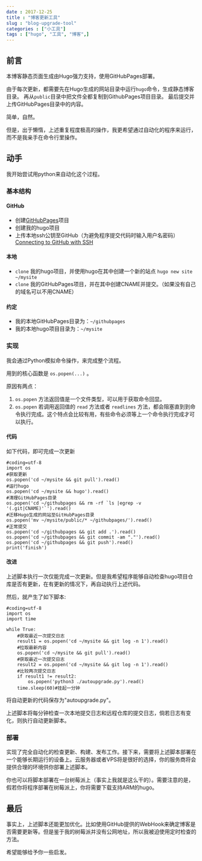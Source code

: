 ```yaml
---
date : 2017-12-25
title : "博客更新工具"
slug : "blog-upgrade-tool"
categories : ["小工具"]
tags : ["hugo", "工具", "博客",]
---
```


## 前言

本博客静态页面生成由Hugo强力支持，使用GitHubPages部署。
  
由于每次更新，都需要先在Hugo生成的网站目录中运行`hugo`命令，生成静态博客目录。
再从`public`目录中把文件全都复制到GithubPages项目目录。
最后提交并上传GitHubPages目录中的内容。
  
简单，自然。

但是，出于懒惰，上述重复程度极高的操作，我更希望通过自动化的程序来运行，而不是我亲手在命令行里操作。

## 动手

我开始尝试用python来自动化这个过程。

### 基本结构

#### GitHub
- 创建[GitHubPages](https://pages.github.com/)项目
- 创建我的hugo项目
- 上传本地ssh公钥至GitHub（为避免程序提交代码时输入用户名密码）[Connecting to GitHub with SSH](https://help.github.com/articles/connecting-to-github-with-ssh/)

#### 本地
- `clone` 我的hugo项目，并使用hugo在其中创建一个新的站点 `hugo new site ~/mysite`
- `clone` 我的GitHubPages项目，并在其中创建CNAME并提交。（如果没有自己的域名可以不用CNAME）

#### 约定
- 我的本地GitHubPages目录为：`~/githubpages`
- 我的本地hugo项目目录为：`~/mysite`

### 实现

我会通过Python模拟命令操作，来完成整个流程。
  
用到的核心函数是 `os.popen(...)` 。

原因有两点：

1. `os.popen` 方法返回值是一个文件类型，可以用于获取命令回显。
2. `os.popen` 若调用返回值的 `read` 方法或者 `readlines` 方法，都会阻塞直到到命令执行完成。这个特点会比较有用，有些命令必须等上一个命令执行完成才可以执行。

#### 代码
如下代码，即可完成一次更新

```
#coding=utf-8
import os
#获取更新
os.popen('cd ~/mysite && git pull').read()
#运行hugo
os.popen('cd ~/mysite && hugo').read()
#清理GitHubPages目录
os.popen('cd ~/githubpages && rm -rf `ls |egrep -v '(.git|CNAME)'`').read()
#迁移Hugo生成的网站至GitHubPages目录
os.popen('mv ~/mysite/public/* ~/githubpages/').read()
#正常提交
os.popen('cd ~/githubpages && git add .').read()
os.popen('cd ~/githubpages && git commit -am "."').read()
os.popen('cd ~/githubpages && git push').read()
print('finish')
```

#### 改进
上述脚本执行一次仅能完成一次更新。但是我希望程序能够自动检查hugo项目仓库是否有更新，在有更新的情况下，再自动执行上述代码。

然后，就产生了如下脚本:
```
#coding=utf-8
import os
import time

while True:
    #获取最近一次提交日志
    result1 = os.popen('cd ~/mysite && git log -n 1').read()
    #拉取最新内容
    os.popen('cd ~/mysite && git pull').read()
    #获取最近一次提交日志
    result2 = os.popen('cd ~/mysite && git log -n 1').read()
    #比较两次提交日志
    if result1 != result2:
        os.popen('python3 ./autoupgrade.py').read()
    time.sleep(60)#挂起一分钟
```
将自动更新的代码保存为"autoupgrade.py"。

上述脚本将每分钟检查一次本地提交日志和远程仓库的提交日志，倘若日志有变化，则执行自动更新脚本。

### 部署
实现了完全自动化的检查更新、构建、发布工作。接下来，需要将上述脚本部署在一个能够长期运行的设备上。云服务器或者VPS将是很好的选择，你的服务商将会提供合理的环境供你部署上述脚本。

你也可以将脚本部署在一台树莓派上（事实上我就是这么干的）。需要注意的是，假若你将程序部署在树莓派上，你将需要下载支持ARM的hugo。

## 最后

事实上，上述脚本还能更加优化。比如使用GitHub提供的WebHook来确定博客是否需要更新等。但是鉴于我的树莓派并没有公网地址，所以我被迫使用定时检查的方法。

希望能够给予你一些启发。



